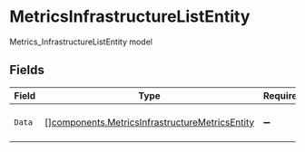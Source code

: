 # MetricsInfrastructureListEntity

Metrics_InfrastructureListEntity model


## Fields

| Field                                                                                                            | Type                                                                                                             | Required                                                                                                         | Description                                                                                                      |
| ---------------------------------------------------------------------------------------------------------------- | ---------------------------------------------------------------------------------------------------------------- | ---------------------------------------------------------------------------------------------------------------- | ---------------------------------------------------------------------------------------------------------------- |
| `Data`                                                                                                           | [][components.MetricsInfrastructureMetricsEntity](../../models/components/metricsinfrastructuremetricsentity.md) | :heavy_minus_sign:                                                                                               | List of infrastructure metrics                                                                                   |